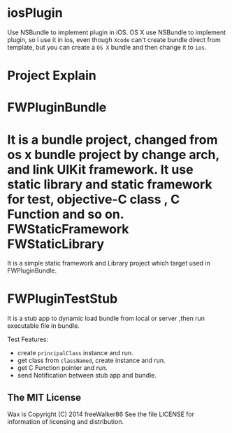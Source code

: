 iosPlugin
=========

Use NSBundle to implement plugin in iOS. OS X use NSBundle to implement plugin, so i  use it in ios, even though `Xcode` can't create bundle direct from template, but you can create a `OS X` bundle and then change it to `ios`.



Project Explain
================

FWPluginBundle 
===============
It is a bundle project, changed from os x bundle project by change arch, and link UIKit framework. It use static library and static framework for test, objective-C class , C Function and so on.
FWStaticFramework FWStaticLibrary
=================================

It is a simple static framework and Library project which target used in FWPluginBundle.

FWPluginTestStub
================

It is a stub app to dynamic load bundle from local or server ,then run executable file in bundle.

Test Features:  

*  create `principalClass` instance and run.
*  get class from `classNamed`, create instance and run.
*  get C Function pointer and run. 
*  send Notification between stub app and bundle.



The MIT License
---------------
Wax is Copyright (C) 2014 freeWalker86 See the file LICENSE for information of licensing and distribution.

